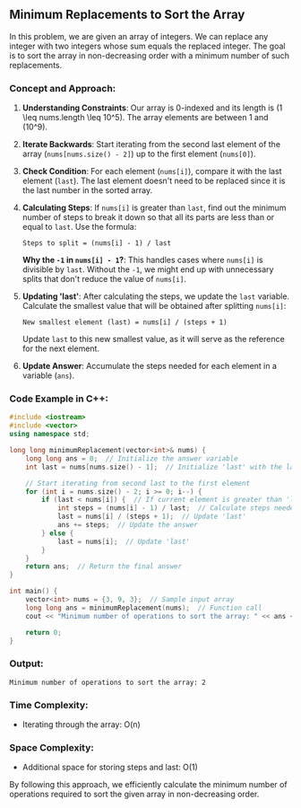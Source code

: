 ## Minimum Replacements to Sort the Array

In this problem, we are given an array of integers. We can replace any integer with two integers whose sum equals the replaced integer. The goal is to sort the array in non-decreasing order with a minimum number of such replacements.

### Concept and Approach:

1. **Understanding Constraints**: Our array is 0-indexed and its length is \(1 \leq nums.length \leq 10^5\). The array elements are between 1 and \(10^9\).

2. **Iterate Backwards**: Start iterating from the second last element of the array (`nums[nums.size() - 2]`) up to the first element (`nums[0]`).

3. **Check Condition**: For each element (`nums[i]`), compare it with the last element (`last`). The last element doesn't need to be replaced since it is the last number in the sorted array.

4. **Calculating Steps**: If `nums[i]` is greater than `last`, find out the minimum number of steps to break it down so that all its parts are less than or equal to `last`. Use the formula:

   ```
   Steps to split = (nums[i] - 1) / last
   ```
   
   **Why the `-1` in `nums[i] - 1`?**: This handles cases where `nums[i]` is divisible by `last`. Without the `-1`, we might end up with unnecessary splits that don't reduce the value of `nums[i]`.

5. **Updating 'last'**: After calculating the steps, we update the `last` variable. Calculate the smallest value that will be obtained after splitting `nums[i]`:

   ```
   New smallest element (last) = nums[i] / (steps + 1)
   ```
   
   Update `last` to this new smallest value, as it will serve as the reference for the next element.

6. **Update Answer**: Accumulate the steps needed for each element in a variable (`ans`).

### Code Example in C++:

```cpp
#include <iostream>
#include <vector>
using namespace std;

long long minimumReplacement(vector<int>& nums) {
    long long ans = 0;  // Initialize the answer variable
    int last = nums[nums.size() - 1];  // Initialize 'last' with the last element in the array

    // Start iterating from second last to the first element
    for (int i = nums.size() - 2; i >= 0; i--) {
        if (last < nums[i]) {  // If current element is greater than 'last'
            int steps = (nums[i] - 1) / last;  // Calculate steps needed
            last = nums[i] / (steps + 1);  // Update 'last'
            ans += steps;  // Update the answer
        } else {
            last = nums[i];  // Update 'last'
        }
    }
    return ans;  // Return the final answer
}

int main() {
    vector<int> nums = {3, 9, 3};  // Sample input array
    long long ans = minimumReplacement(nums);  // Function call
    cout << "Minimum number of operations to sort the array: " << ans << endl;  // Print answer

    return 0;
}
```

### Output:

```
Minimum number of operations to sort the array: 2
```

### Time Complexity:

- Iterating through the array: O(n)

### Space Complexity:

- Additional space for storing steps and last: O(1)

By following this approach, we efficiently calculate the minimum number of operations required to sort the given array in non-decreasing order.
